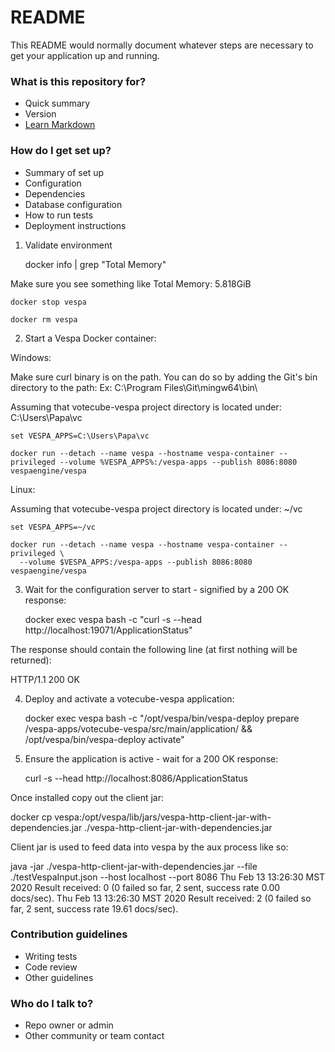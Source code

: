 # README #

This README would normally document whatever steps are necessary to get your application up and running.

### What is this repository for? ###

* Quick summary
* Version
* [Learn Markdown](https://bitbucket.org/tutorials/markdowndemo)

### How do I get set up? ###

* Summary of set up
* Configuration
* Dependencies
* Database configuration
* How to run tests
* Deployment instructions

1.  Validate environment

    docker info | grep "Total Memory"

Make sure you see something like Total Memory: 5.818GiB

    docker stop vespa
    
    docker rm vespa

2.  Start a Vespa Docker container:

Windows:

Make sure curl binary is on the path.  You can do so by adding the Git's bin directory to the path:
Ex:  C:\Program Files\Git\mingw64\bin\

Assuming that votecube-vespa project directory is located under: C:\Users\Papa\vc

    set VESPA_APPS=C:\Users\Papa\vc

    docker run --detach --name vespa --hostname vespa-container --privileged --volume %VESPA_APPS%:/vespa-apps --publish 8086:8080 vespaengine/vespa

Linux:

Assuming that votecube-vespa project directory is located under: ~/vc

    set VESPA_APPS=~/vc

    docker run --detach --name vespa --hostname vespa-container --privileged \
      --volume $VESPA_APPS:/vespa-apps --publish 8086:8080 vespaengine/vespa

3.  Wait for the configuration server to start - signified by a 200 OK response:

    docker exec vespa bash -c "curl -s --head http://localhost:19071/ApplicationStatus"

The response should contain the following line (at first nothing will be returned):

HTTP/1.1 200 OK

4.  Deploy and activate a votecube-vespa application:

    docker exec vespa bash -c "/opt/vespa/bin/vespa-deploy prepare /vespa-apps/votecube-vespa/src/main/application/ && /opt/vespa/bin/vespa-deploy activate"
  
5.  Ensure the application is active - wait for a 200 OK response:
  
    curl -s --head http://localhost:8086/ApplicationStatus


Once installed copy out the client jar:

docker cp vespa:/opt/vespa/lib/jars/vespa-http-client-jar-with-dependencies.jar ./vespa-http-client-jar-with-dependencies.jar

Client jar is used to feed data into vespa by the aux process like so:

java -jar ./vespa-http-client-jar-with-dependencies.jar --file ./testVespaInput.json --host localhost --port 8086
Thu Feb 13 13:26:30 MST 2020 Result received: 0 (0 failed so far, 2 sent, success rate 0.00 docs/sec).
Thu Feb 13 13:26:30 MST 2020 Result received: 2 (0 failed so far, 2 sent, success rate 19.61 docs/sec).

### Contribution guidelines ###

* Writing tests
* Code review
* Other guidelines

### Who do I talk to? ###

* Repo owner or admin
* Other community or team contact
